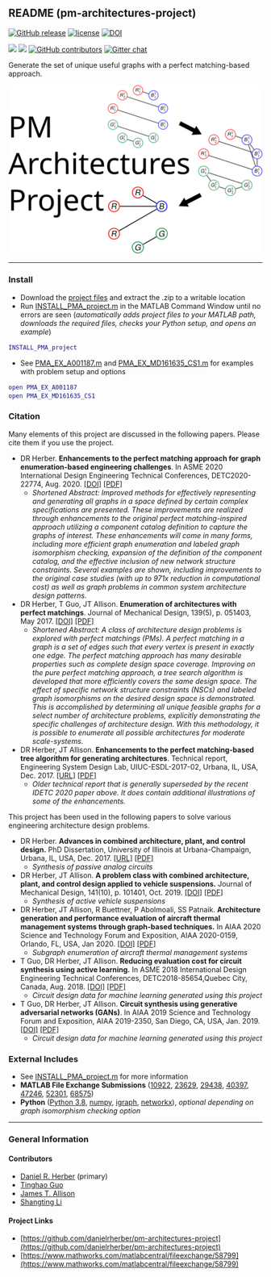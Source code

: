 ## README (pm-architectures-project)

[![GitHub release](https://img.shields.io/github/release/danielrherber/pm-architectures-project.svg)](https://github.com/danielrherber/pm-architectures-project/releases/latest)
[![license](https://img.shields.io/github/license/danielrherber/pm-architectures-project.svg)](https://github.com/danielrherber/pm-architectures-project/blob/master/License)
[![DOI](https://zenodo.org/badge/66202983.svg)](https://zenodo.org/badge/latestdoi/66202983)

[![](https://img.shields.io/badge/language-matlab-EF963C.svg)](https://www.mathworks.com/products/matlab.html)
[![](https://img.shields.io/github/issues-raw/danielrherber/pm-architectures-project.svg)](https://github.com/danielrherber/pm-architectures-project/issues)
[![GitHub contributors](https://img.shields.io/github/contributors/danielrherber/pm-architectures-project.svg)](https://github.com/danielrherber/pm-architectures-project/graphs/contributors)
[![Gitter chat](https://badges.gitter.im/gitterHQ/gitter.svg)](https://gitter.im/pm-architectures-project/community)

Generate the set of unique useful graphs with a perfect matching-based approach.

![readme image](optional/readme_image.svg "Readme Image")

---
### Install
* Download the [project files](https://github.com/danielrherber/pm-architectures-project/archive/master.zip) and extract the .zip to a writable location
* Run [INSTALL_PMA_project.m](INSTALL_PMA_project.m) in the MATLAB Command Window until no errors are seen
(*automatically adds project files to your MATLAB path, downloads the required files, checks your Python setup, and opens an example*)

```matlab
INSTALL_PMA_project
```
* See [PMA_EX_A001187.m](examples/oeis/PMA_EX_A001187.m) and  [PMA_EX_MD161635_CS1.m](examples/md161635/PMA_EX_MD161635_CS1.m) for examples with problem setup and options
```matlab
open PMA_EX_A001187
open PMA_EX_MD161635_CS1
```

### Citation
Many elements of this project are discussed in the following papers. Please cite them if you use the project.

* DR Herber. **Enhancements to the perfect matching approach for graph enumeration-based engineering challenges**. In ASME 2020 International Design Engineering Technical Conferences, DETC2020-22774, Aug. 2020. [[DOI]](https://doi.org/10.1115/DETC2020-22774) [[PDF]](https://www.engr.colostate.edu/%7Edrherber/files/Herber2020b.pdf)
	- *Shortened Abstract: Improved methods for effectively representing and generating all graphs in a space defined by certain complex specifications are presented. These improvements are realized through enhancements to the original perfect matching-inspired approach utilizing a component catalog definition to capture the graphs of interest. These enhancements will come in many forms, including more efficient graph enumeration and labeled graph isomorphism checking, expansion of the definition of the component catalog, and the effective inclusion of new network structure constraints. Several examples are shown, including improvements to the original case studies (with up to 971x reduction in computational cost) as well as graph problems in common system architecture design patterns.*
* DR Herber, T Guo, JT Allison. **Enumeration of architectures with perfect matchings**. Journal of Mechanical Design, 139(5), p. 051403, May 2017. [[DOI]](https://doi.org/10.1115/1.4036132) [[PDF]](https://www.engr.colostate.edu/%7Edrherber/files/Herber2017a.pdf)
	- *Shortened Abstract: A class of architecture design problems is explored with perfect matchings (PMs). A perfect matching in a graph is a set of edges such that every vertex is present in exactly one edge. The perfect matching approach has many desirable properties such as complete design space coverage. Improving on the pure perfect matching approach, a tree search algorithm is developed that more efficiently covers the same design space. The effect of specific network structure constraints (NSCs) and labeled graph isomorphisms on the desired design space is demonstrated. This is accomplished by determining all unique feasible graphs for a select number of architecture problems, explicitly demonstrating the specific challenges of architecture design. With this methodology, it is possible to enumerate all possible architectures for moderate scale-systems.*
* DR Herber, JT Allison. **Enhancements to the perfect matching-based tree algorithm for generating architectures**. Technical report, Engineering System Design Lab, UIUC-ESDL-2017-02, Urbana, IL, USA, Dec. 2017. [[URL]](http://hdl.handle.net/2142/98990) [[PDF]](https://www.engr.colostate.edu/%7Edrherber/files/Herber2017d.pdf)
	- *Older technical report that is generally superseded by the recent IDETC 2020 paper above. It does contain additional illustrations of some of the enhancements.*

This project has been used in the following papers to solve various engineering architecture design problems.

* DR Herber. **Advances in combined architecture, plant, and control design.** PhD Dissertation, University of Illinois at Urbana-Champaign, Urbana, IL, USA, Dec. 2017. [[URL]](http://hdl.handle.net/2142/99394) [[PDF]](https://www.engr.colostate.edu/%7Edrherber/files/Herber2017e.pdf#page=162)
	- *Synthesis of passive analog circuits*
* DR Herber, JT Allison. **A problem class with combined architecture, plant, and control design applied to vehicle suspensions.** Journal of Mechanical Design, 141(10), p. 101401, Oct. 2019. [[DOI]](https://doi.org/10.1115/1.4043312) [[PDF]](https://www.engr.colostate.edu/%7Edrherber/files/Herber2019b.pdf)
	- *Synthesis of active vehicle suspensions*
* DR Herber, JT Allison, R Buettner, P Abolmoali, SS Patnaik. **Architecture generation and performance evaluation of aircraft thermal management systems through graph-based techniques.** In AIAA 2020 Science and Technology Forum and Exposition, AIAA 2020-0159, Orlando, FL, USA, Jan 2020. [[DOI]](https://doi.org/10.2514/6.2020-0159) [[PDF]](https://www.engr.colostate.edu/%7Edrherber/files/Herber2020a.pdf)
	- *Subgraph enumeration of aircraft thermal management systems*
* T Guo, DR Herber, JT Allison. **Reducing evaluation cost for circuit synthesis using active learning.** In ASME 2018 International Design Engineering Technical Conferences, DETC2018-85654,Quebec City, Canada, Aug. 2018. [[DOI]](https://doi.org/10.1115/DETC2018-85654) [[PDF]](https://www.engr.colostate.edu/%7Edrherber/files/Guo2018a.pdf)
	- *Circuit design data for machine learning generated using this project*
* T Guo, DR Herber, JT Allison. **Circuit synthesis using generative adversarial networks (GANs)**. In AIAA 2019 Science and Technology Forum and Exposition, AIAA 2019-2350, San Diego, CA, USA, Jan. 2019. [[DOI]](https://doi.org/10.2514/6.2019-2350) [[PDF]](https://www.engr.colostate.edu/%7Edrherber/files/Guo2019a.pdf)
	- *Circuit design data for machine learning generated using this project*

### External Includes
* See [INSTALL_PMA_project.m](INSTALL_PMA_project.m) for more information
* **MATLAB File Exchange Submissions** ([10922](https://www.mathworks.com/matlabcentral/fileexchange/10922), [23629](https://www.mathworks.com/matlabcentral/fileexchange/23629), [29438](https://www.mathworks.com/matlabcentral/fileexchange/29438), [40397](https://www.mathworks.com/matlabcentral/fileexchange/40397), [47246](https://www.mathworks.com/matlabcentral/fileexchange/47246),  [52301](https://www.mathworks.com/matlabcentral/fileexchange/52301), [68575](https://www.mathworks.com/matlabcentral/fileexchange/68575))
* **Python** ([Python 3.8](https://www.python.org/), [numpy](https://numpy.org/), [igraph](https://igraph.org/python/), [networkx](https://networkx.github.io/)), *optional depending on graph isomorphism checking option*

---
### General Information

#### Contributors
* [Daniel R. Herber](https://github.com/danielrherber) (primary)
* [Tinghao Guo](https://github.com/TinghaoGuo)
* [James T. Allison](https://github.com/jamestallison)
* [Shangting Li](https://github.com/shangtingli)

#### Project Links
* [https://github.com/danielrherber/pm-architectures-project](https://github.com/danielrherber/pm-architectures-project)
* [https://www.mathworks.com/matlabcentral/fileexchange/58799](https://www.mathworks.com/matlabcentral/fileexchange/58799)
